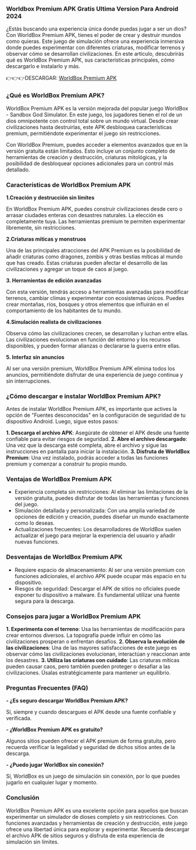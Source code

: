 ### Worldbox Premium APK Gratis Ultima Version Para Android 2024 
¿Estás buscando una experiencia única donde puedas jugar a ser un dios? Con WorldBox Premium APK, tienes el poder de crear y destruir mundos como quieras. Este juego de simulación ofrece una experiencia inmersiva donde puedes experimentar con diferentes criaturas, modificar terrenos y observar cómo se desarrollan civilizaciones. En este artículo, descubrirás qué es WorldBox Premium APK, sus características principales, cómo descargarlo e instalarlo y más.

👉👉👉DESCARGAR: [WorldBox Premium APK](https://apktoca.com)

### ¿Qué es WorldBox Premium APK?

WorldBox Premium APK es la versión mejorada del popular juego WorldBox - Sandbox God Simulator. En este juego, los jugadores tienen el rol de un dios omnipotente con control total sobre un mundo virtual. Desde crear civilizaciones hasta destruirlas, este APK desbloquea características premium, permitiéndote experimentar el juego sin restricciones.

Con WorldBox Premium, puedes acceder a elementos avanzados que en la versión gratuita están limitados. Esto incluye un conjunto completo de herramientas de creación y destrucción, criaturas mitológicas, y la posibilidad de desbloquear opciones adicionales para un control más detallado.

### Características de WorldBox Premium APK
**1.Creación y destrucción sin límites**

En WorldBox Premium APK, puedes construir civilizaciones desde cero o arrasar ciudades enteras con desastres naturales. La elección es completamente tuya. Las herramientas premium te permiten experimentar libremente, sin restricciones.

**2.Criaturas míticas y monstruos**

Una de las principales atracciones del APK Premium es la posibilidad de añadir criaturas como dragones, zombis y otras bestias míticas al mundo que has creado. Estas criaturas pueden afectar el desarrollo de las civilizaciones y agregar un toque de caos al juego.

**3. Herramientas de edición avanzadas**

Con esta versión, tendrás acceso a herramientas avanzadas para modificar terrenos, cambiar climas y experimentar con ecosistemas únicos. Puedes crear montañas, ríos, bosques y otros elementos que influirán en el comportamiento de los habitantes de tu mundo.

**4.Simulación realista de civilizaciones**

Observa cómo las civilizaciones crecen, se desarrollan y luchan entre ellas. Las civilizaciones evolucionan en función del entorno y los recursos disponibles, y pueden formar alianzas o declararse la guerra entre ellas.

**5. Interfaz sin anuncios**

Al ser una versión premium, WorldBox Premium APK elimina todos los anuncios, permitiéndote disfrutar de una experiencia de juego continua y sin interrupciones.

### ¿Cómo descargar e instalar WorldBox Premium APK?

Antes de instalar WorldBox Premium APK, es importante que actives la opción de "Fuentes desconocidas" en la configuración de seguridad de tu dispositivo Android. Luego, sigue estos pasos:

**1. Descarga el archivo APK**: Asegúrate de obtener el APK desde una fuente confiable para evitar riesgos de seguridad.
**2. Abre el archivo descargado**: Una vez que la descarga esté completa, abre el archivo y sigue las instrucciones en pantalla para iniciar la instalación.
**3. Disfruta de WorldBox Premium**: Una vez instalado, podrás acceder a todas las funciones premium y comenzar a construir tu propio mundo.

### Ventajas de WorldBox Premium APK

- Experiencia completa sin restricciones: Al eliminar las limitaciones de la versión gratuita, puedes disfrutar de todas las herramientas y funciones del juego.
- Simulación detallada y personalizada: Con una amplia variedad de opciones de edición y creación, puedes diseñar un mundo exactamente como lo deseas.
- Actualizaciones frecuentes: Los desarrolladores de WorldBox suelen actualizar el juego para mejorar la experiencia del usuario y añadir nuevas funciones.

### Desventajas de WorldBox Premium APK
- Requiere espacio de almacenamiento: Al ser una versión premium con funciones adicionales, el archivo APK puede ocupar más espacio en tu dispositivo.
- Riesgos de seguridad: Descargar el APK de sitios no oficiales puede exponer tu dispositivo a malware. Es fundamental utilizar una fuente segura para la descarga.

### Consejos para jugar a WorldBox Premium APK

**1. Experimenta con el terreno**: Usa las herramientas de modificación para crear entornos diversos. La topografía puede influir en cómo las civilizaciones prosperan o enfrentan desafíos.
**2. Observa la evolución de las civilizaciones**: Una de las mayores satisfacciones de este juego es observar cómo las civilizaciones evolucionan, interactúan y reaccionan ante los desastres.
**3. Utiliza las criaturas con cuidado**: Las criaturas míticas pueden causar caos, pero también pueden proteger o desafiar a las civilizaciones. Úsalas estratégicamente para mantener un equilibrio.
### Preguntas Frecuentes (FAQ)

**- ¿Es seguro descargar WorldBox Premium APK?**

Sí, siempre y cuando descargues el APK desde una fuente confiable y verificada.

**- ¿WorldBox Premium APK es gratuito?**

Algunos sitios pueden ofrecer el APK premium de forma gratuita, pero recuerda verificar la legalidad y seguridad de dichos sitios antes de la descarga.

**- ¿Puedo jugar WorldBox sin conexión?**

Sí, WorldBox es un juego de simulación sin conexión, por lo que puedes jugarlo en cualquier lugar y momento.

### Conclusión
WorldBox Premium APK es una excelente opción para aquellos que buscan experimentar un simulador de dioses completo y sin restricciones. Con funciones avanzadas y herramientas de creación y destrucción, este juego ofrece una libertad única para explorar y experimentar. Recuerda descargar el archivo APK de sitios seguros y disfruta de esta experiencia de simulación sin límites.
